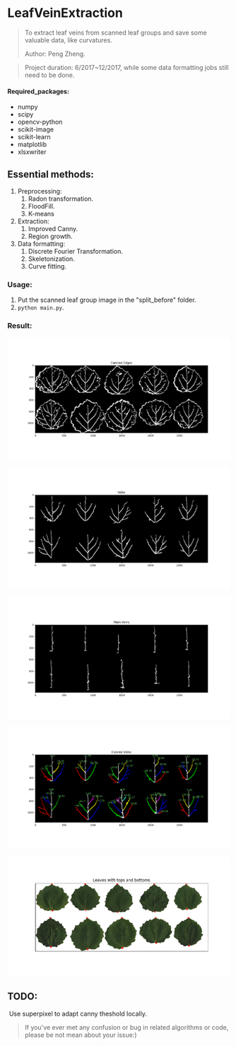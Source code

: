 # LeafVeinExtraction
>  To extract leaf veins from scanned leaf groups and save some valuable data, like curvatures.
>
>  Author: Peng Zheng.

>  Project duration: 6/2017~12/2017, while some data formatting jobs still need to be done.

#### Required_packages:

+ numpy
+ scipy
+ opencv-python
+ scikit-image
+ scikit-learn
+ matplotlib
+ xlsxwriter

## Essential methods:

1. Preprocessing:
   1. Radon transformation.
   2. FloodFill.
   3. K-means
2. Extraction:
   1. Improved Canny.
   2. Region growth.
3. Data formatting:
   1. Discrete Fourier Transformation.
   2. Skeletonization.
   3. Curve fitting.

### Usage:

1. Put the scanned leaf group image in the "split_before" folder.
2. `python main.py`.

### Result:

![cannied_edges](./images/cannied_edges.png)

![veins](./images/veins.png)

![main_veins](./images/main_veins.png)

![color_veins_with_angles](./images/color_veins_with_angles.png)

![find_tops_bottoms](./images/find_tops_bottoms.png)

## TODO:

​	Use superpixel to adapt canny theshold locally.

> If you've ever met any confusion or bug in related algorithms or code, please be not mean about your issue:)

